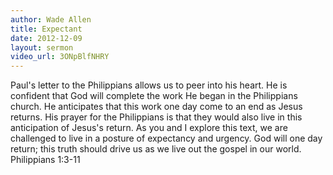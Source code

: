 ```yaml
--- 
author: Wade Allen 
title: Expectant 
date: 2012-12-09 
layout: sermon 
video_url: 3ONpBlfNHRY
---
```

 Paul's letter to the Philippians allows us to peer into his heart. He is confident that God will complete the work He began in the Philippians church. He anticipates that this work one day come to an end as Jesus returns. His prayer for the Philippians is that they would also live in this anticipation of Jesus's return. As you and I explore this text, we are challenged to live in a posture of expectancy and urgency. God will one day return; this truth should drive us as we live out the gospel in our world. Philippians 1:3-11
